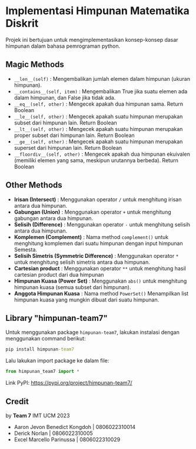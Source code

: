 # Implementasi Himpunan Matematika Diskrit
Projek ini bertujuan untuk mengimplementasikan konsep-konsep dasar himpunan dalam bahasa pemrograman python.

## Magic Methods
- `__len__(self)` : Mengembalikan jumlah elemen dalam himpunan (ukuran himpunan).
- `__contains__(self, item)` : Mengembalikan True jika suatu elemen ada dalam himpunan, dan False jika tidak ada.
- `__eq__(self, other)` : Mengecek apakah dua himpunan sama. Return Boolean
- `__le__(self, other)` : Mengecek apakah suatu himpunan merupakan subset dari himpunan lain. Return Boolean
- `__lt__(self, other)` : Mengecek apakah suatu himpunan merupakan proper subset dari himpunan lain. Return Boolean
- `__ge__(self, other)` : Mengecek apakah suatu himpunan merupakan superset dari himpunan lain. Return Boolean
- `__floordiv__(self, other)` : Mengecek apakah dua himpunan ekuivalen (memiliki elemen yang sama, meskipun urutannya berbeda). Return Boolean

## Other Methods
- **Irisan (Intersect)** : Menggunakan operator `/` untuk menghitung irisan antara dua himpunan.
- **Gabungan (Union)** : Menggunakan operator `+` untuk menghitung gabungan antara dua himpunan.
- **Selisih (Difference)** : Menggunakan operator `-` untuk menghitung selisih antara dua himpunan.
- **Komplemen (Complement)** : Nama method `complement()`  untuk menghitung komplemen dari suatu himpunan dengan input himpunan Semesta.
- **Selisih Simetris (Symmetric Difference)** : Menggunakan operator `*` untuk menghitung selisih simetris antara dua himpunan.
- **Cartesian product** : Menggunakan operator `**` untuk menghitung hasil cartesian product dari dua himpunan
- **Himpunan Kuasa (Power Set)** : Menggunakan `abs()` untuk menghitung himpunan kuasa (semua subset dari himpunan).
- **Anggota Himpunan Kuasa** : Nama method  `PowerSet()` Menampilkan list himpunan kuasa yang mungkin dibuat dari suatu himpunan.

## Library "himpunan-team7"
Untuk menggunakan package `himpunan-team7`, lakukan instalasi dengan menggunakan command berikut:
```cmd
pip install himpunan-team7
```

Lalu lakukan import package ke dalam file:
```python
from himpunan_team7 import *
```

Link PyPI: https://pypi.org/project/himpunan-team7/

## Credit
by **Team 7** IMT UCM 2023
- Aaron Jevon Benedict Kongdoh | 0806022310014
- Derick Norlan | 0806022310005
- Excel Marcello Parinussa | 0806022310029

